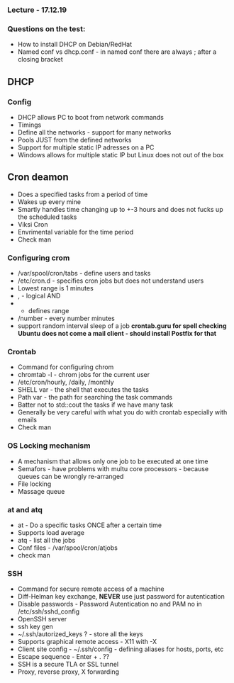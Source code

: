 ### Lecture - 17.12.19

### Questions on the test:
* How to install DHCP on Debian/RedHat
* Named conf vs dhcp.conf - in named conf there are always ; after a closing
bracket

## DHCP

### Config
* DHCP allows PC to boot from network commands
* Timings
* Define all the networks - support for many networks
* Pools JUST from the defined networks
* Support for multiple static IP adresses on a PC
* Windows allows for multiple static IP but Linux does not out of the box

## Cron deamon
* Does a specified tasks from a period of time
* Wakes up every mine
* Smartly handles time changing up to +-3 hours and does not fucks up the
scheduled tasks
* Viksi Cron
* Envrimental variable for the time period
* Check man

### Configuring crom
* /var/spool/cron/tabs - define users and tasks
* /etc/cron.d - specifies cron jobs but does not understand users
* Lowest range is 1 minutes
* , - logical AND
* - defines range
* /number - every number minutes
* support random interval sleep of a job
**crontab.guru for spell checking**
**Ubuntu does not come a mail client - should install Postfix for that**

### Crontab
* Command for configuring chrom
* chromtab -l - chrom jobs for the current user
* /etc/cron/hourly, /daily, /monthly
* SHELL var - the shell that executes the tasks
* Path var - the path for searching the task commands
* Batter not to std::cout the tasks if we have many task
* Generally be very careful with what you do with crontab especially with emails
* Check man

### OS Locking mechanism
* A mechanism that allows only one job to be executed at one time
* Semafors - have problems with multu core processors - because queues can
be wrongly re-arranged
* File locking
* Massage queue

### at and atq
* at - Do a specific tasks ONCE after a certain time
* Supports load average
* atq - list all the jobs
* Conf files - /var/spool/cron/atjobs
* check man

### SSH
* Command for secure remote access of a machine
* Diff-Helman key exchange, **NEVER** use just password for autentication
* Disable passwords - Password Autentication no and PAM no
in /etc/ssh/sshd_config
* OpenSSH server
* ssh key gen
* ~/.ssh/autorized_keys ? - store all the keys
* Supports graphical remote access - X11 with -X
* Client site config - ~/.ssh/config - defining aliases for hosts, ports, etc
* Escape sequence - Enter + . ??
* SSH is a secure TLA or SSL tunnel
* Proxy, reverse proxy, X forwarding